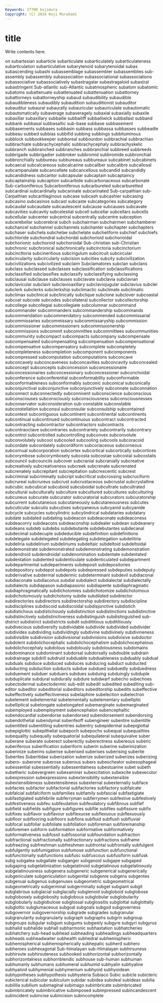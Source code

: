 ```yaml
---
Keywords: 27700 kojimura
Copyright: (C) 2024 Koji Murakami
---
```


# title

Write contents here.



on subartesian subarticle subarticulate subarticulately subarticulateness subarticulation subarticulative
subarytenoid subarytenoidal subas subascending subashi subassemblage subassembler subassemblies sub-assembly subassembly
subassociation subassociational subassociations subassociative subassociatively subastragalar subastragaloid subastral subastringent Sub-atlantic
sub-Atlantic subatmospheric subatom subatomic subatoms subattenuate subattenuated subattenuation subattorney subattorneys
subattorneyship subaud subaudibility subaudible subaudibleness subaudibly subaudition subauditionist subauditor subauditur
subaural subaurally subauricular subauriculate subautomatic subautomatically subaverage subaveragely subaxial subaxially
subaxile subaxillar subaxillary subbailie subbailiff subbailiwick subballast subband subbank subbasal
subbasaltic sub-base subbase subbasement subbasements subbases subbasin subbass subbassa subbasses
subbeadle subbeau subbed subbias subbifid subbing subbings subbituminous subblock subbookkeeper
subboreal subbourdon subbrachial subbrachian subbrachiate subbrachycephalic subbrachycephaly subbrachyskelic subbranch subbranched
subbranches subbranchial subbreed subbreeds subbrigade subbrigadier subbroker subbromid subbromide subbronchial
subbronchially subbureau subbureaus subbureaux subcabinet subcabinets subcaecal subcalcareous subcalcarine subcaliber
subcalibre subcallosal subcampanulate subcancellate subcancellous subcandid subcandidly subcandidness subcantor subcapsular
subcaptain subcaptaincy subcaptainship subcaption subcarbide subcarbonaceous subcarbonate Sub-carboniferous Subcarboniferous subcarbureted
subcarburetted subcardinal subcardinally subcarinate subcarinated Sub-carpathian sub-Carpathian subcartilaginous subcase subcash
subcashier subcasing subcasino subcasinos subcast subcaste subcategories subcategory subcaudal subcaudate
subcaulescent subcause subcauses subcavate subcavities subcavity subcelestial subcell subcellar subcellars
subcells subcellular subcenter subcentral subcentrally subcentre subception subcerebellar subcerebral subch
subchairman subchairmen subchamberer subchancel subchannel subchannels subchanter subchapter subchapters subchaser
subchela subchelae subchelate subcheliform subchief subchiefs subchloride subchondral subchordal subchorioid
subchorioidal subchorionic subchoroid subchoroidal Sub-christian sub-Christian subchronic subchronical subchronically subcinctoria
subcinctorium subcincttoria subcineritious subcingulum subcircuit subcircular subcircularity subcircularly subcision subcities
subcity subcivilization subcivilizations subcivilized subclaim Subclamatores subclan subclans subclass subclassed
subclasses subclassification subclassifications subclassified subclassifies subclassify subclassifying subclassing subclausal subclause
subclauses subclavate subclavia subclavian subclavicular subclavii subclavioaxillary subclaviojugular subclavius subclei
subclerk subclerks subclerkship subclimactic subclimate subclimatic subclimax subclinical subclinically subclique
subclone subclover subcoastal subcoat subcode subcodes subcollateral subcollector subcollectorship subcollege
subcollegial subcollegiate subcolumnar subcommand subcommander subcommanders subcommandership subcommands subcommendation subcommendatory
subcommended subcommissarial subcommissaries subcommissary subcommissaryship subcommission subcommissioner subcommissioners subcommissionership subcommissions
subcommit subcommittee subcommittees subcommunities subcommunity subcompact subcompacts subcompany subcompensate subcompensated
subcompensating subcompensation subcompensational subcompensative subcompensatory subcomplete subcompletely subcompleteness subcompletion subcomponent
subcomponents subcompressed subcomputation subcomputations subconcave subconcavely subconcaveness subconcavities subconcavity subconcealed
subconcept subconcepts subconcession subconcessionaire subconcessionaries subconcessionary subconcessioner subconchoidal subconference subconferential
subconformability subconformable subconformableness subconformably subconic subconical subconically subconjunctival subconjunctive subconjunctively
subconnate subconnation subconnect subconnectedly subconnivent subconscience subconscious subconsciouses subconsciously subconsciousness
subconsciousnesses subconservator subconsideration sub-constable subconstable subconstellation subconsul subconsular subconsulship subcontained
subcontest subcontiguous subcontinent subcontinental subcontinents subcontinual subcontinued subcontinuous subcontract subcontracted
subcontracting subcontractor subcontractors subcontracts subcontraoctave subcontraries subcontrariety subcontrarily subcontrary subcontrol
subcontrolled subcontrolling subconvex subconvolute subconvolutely subcool subcooled subcooling subcools subcoracoid
subcordate subcordately subcordiform subcoriaceous subcorneous subcornual subcorporation subcortex subcortical subcortically
subcortices subcorymbose subcorymbosely subcosta subcostae subcostal subcostalis subcouncil subcouncils subcover
subcranial subcranially subcreative subcreatively subcreativeness subcreek subcrenate subcrenated subcrenately subcrepitant
subcrepitation subcrescentic subcrest subcriminal subcriminally subcript subcritical subcrossing subcruciform subcrureal
subcrureus subcrust subcrustaceous subcrustal subcrystalline subcubic subcubical subcuboid subcuboidal subcultrate
subcultrated subcultural subculturally subculture subcultured subcultures subculturing subcuneus subcurate subcurator
subcuratorial subcurators subcuratorship subcurrent subcutaneous subcutaneously subcutaneousness subcutes subcuticular subcutis
subcutises subcyaneous subcyanid subcyanide subcycle subcycles subcylindric subcylindrical subdataries subdatary
subdate subdated subdating subdeacon subdeaconate subdeaconess subdeaconry subdeacons subdeaconship subdealer
subdean subdeanery subdeans subdeb subdebs subdebutante subdebutantes subdecanal subdecimal subdecuple
subdeducible subdefinition subdefinitions subdelegate subdelegated subdelegating subdelegation subdeliliria subdeliria subdelirium
subdeliriums subdeltaic subdeltoid subdeltoidal subdemonstrate subdemonstrated subdemonstrating subdemonstration subdendroid subdendroidal
subdenomination subdentate subdentated subdentation subdented subdenticulate subdenticulated subdepartment subdepartmental subdepartments
subdeposit subdepositories subdepository subdepot subdepots subdepressed subdeputies subdeputy subderivative subdermal
subdermic subdeterminant subdevil subdiaconal subdiaconate subdiaconus subdial subdialect subdialectal subdialectally
subdialects subdiapason subdiapasonic subdiapente subdiaphragmatic subdiaphragmatically subdichotomies subdichotomize subdichotomous subdichotomously
subdichotomy subdie subdilated subdirector subdirectories subdirectors subdirectorship subdirectory subdiscipline subdisciplines
subdiscoid subdiscoidal subdisjunctive subdistich subdistichous subdistichously subdistinction subdistinctions subdistinctive subdistinctively
subdistinctiveness subdistinguish subdistinguished sub-district subdistrict subdistricts subdit subdititious subdititiously subdivecious
subdiversify subdividable subdivide subdivided subdivider subdivides subdividing subdividingly subdivine subdivinely
subdivineness subdivisible subdivision subdivisional subdivisions subdivisive subdoctor subdolent subdolichocephalic subdolichocephalism
subdolichocephalous subdolichocephaly subdolous subdolously subdolousness subdomains subdominance subdominant subdorsal subdorsally
subdouble subdrain subdrainage subdrill subdruid subduable subduableness subduably subdual subduals
subduce subduced subduces subducing subduct subducted subducting subduction subducts subdue
subdued subduedly subduedness subduement subduer subduers subdues subduing subduingly subduple
subduplicate subdural subdurally subdure subdwarf subecho subechoes subectodermal subectodermic sub-edit
subedit subedited subediting sub-editor subeditor subeditorial subeditors subeditorship subedits subeffective
subeffectively subeffectiveness subelaphine subelection subelectron subelement subelemental subelementally subelementary subelliptic
subelliptical subelongate subelongated subemarginate subemarginated subemployed subemployment subencephalon subencephaltic subendocardial
subendorse subendorsed subendorsement subendorsing subendothelial subendymal subenfeoff subengineer subentire subentitle
subentitled subentitling subentries subentry subepidermal subepiglottal subepiglottic subepithelial subepoch subepochs
subequal subequalities subequality subequally subequatorial subequilateral subequivalve suber suberane suberate
suberect suberectly suberectness subereous suberic suberiferous suberification suberiform suberin suberine
suberinization suberinize suberins suberise suberised suberises suberising suberite Suberites Suberitidae
suberization suberize suberized suberizes suberizing subero- suberone suberose suberous subers
subescheator subesophageal subessential subessentially subessentialness subestuarine subet subeth subetheric subevergreen
subexaminer subexcitation subexcite subexecutor subexpression subexpressions subextensibility subextensible subextensibleness subextensibness
subexternal subexternally subface subfacies subfactor subfactorial subfactories subfactory subfalcate subfalcial
subfalciform subfamilies subfamily subfascial subfastigiate subfastigiated subfebrile subferryman subferrymen subfestive
subfestively subfestiveness subfeu subfeudation subfeudatory subfibrous subfief subfield subfields subfigure
subfigures subfile subfiles subfissure subfix subfixes subflavor subflavour subflexuose subflexuous
subflexuously subfloor subflooring subfloors subflora subfluid subflush subfluvial subfocal subfoliar
subfoliate subfoliation subforeman subforemanship subforemen subform subformation subformative subformatively subformativeness
subfossil subfossorial subfoundation subfraction subfractional subfractionally subfractionary subfractions subframe subfreezing
subfreshman subfreshmen subfrontal subfrontally subfulgent subfulgently subfumigation subfumose subfunction subfunctional
subfunctionally subfunctions subfusc subfuscous subfusiform subfusk subg subgalea subgallate subganger
subganoid subgape subgaped subgaping subgelatinization subgelatinoid subgelatinous subgelatinously subgelatinousness subgenera
subgeneric subgenerical subgenerically subgeniculate subgeniculation subgenital subgenre subgens subgentes subgenual
subgenus subgenuses subgeometric subgeometrical subgeometrically subgerminal subgerminally subget subgiant subgit
subglabrous subglacial subglacially subglenoid subgloboid subglobose subglobosely subglobosity subglobous subglobular
subglobularity subglobularly subglobulose subglossal subglossitis subglottal subglottally subglottic subglumaceous subgoal
subgoals subgod subgoverness subgovernor subgovernorship subgrade subgrades subgranular subgranularity subgranularly
subgraph subgraphs subgrin subgroup subgroups subgular subgum subgums subgwely subgyre
subgyri subgyrus subhalid subhalide subhall subharmonic subhastation subhatcheries subhatchery sub-head
subhead subheading subheadings subheadquarters subheads subheadwaiter subhealth subhedral subhemispheric subhemispherical
subhemispherically subhepatic subherd subhero subheroes subhexagonal Sub-himalayan sub-Himalayan subhirsuness subhirsute
subhirsuteness subhooked subhorizontal subhorizontally subhorizontalness subhornblendic subhouse sub-human subhuman subhumanly
subhumans subhumeral subhumid subhyalin subhyaline subhyaloid subhymenial subhymenium subhyoid subhyoidean
subhypotheses subhypothesis subhysteria Subiaco Subic subicle subicteric subicterical subicular subiculum
subidar subidea subideal subideas subilia subililia subilium subimaginal subimago subimbricate
subimbricated subimbricately subimbricative subimposed subimpressed subincandescent subincident subincise subincision subincomplete
